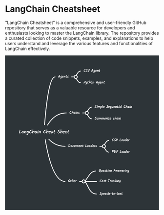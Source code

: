 # LangChain Cheatsheet
  "LangChain Cheatsheet" is a comprehensive and user-friendly GitHub repository that serves as a valuable resource for developers and enthusiasts looking to master the LangChain library. The repository provides a curated collection of code snippets, examples, and explanations to help users understand and leverage the various features and functionalities of LangChain effectively. 


![Screenshot](Overview.png)



